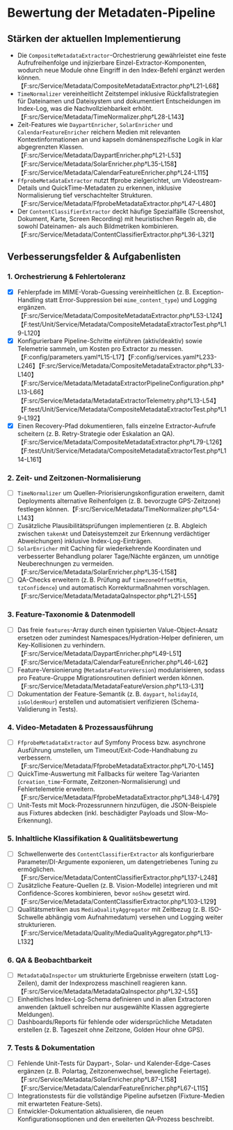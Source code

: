 # Bewertung der Metadaten-Pipeline

## Stärken der aktuellen Implementierung
- Die `CompositeMetadataExtractor`-Orchestrierung gewährleistet eine feste Aufrufreihenfolge und injizierbare Einzel-Extractor-Komponenten, wodurch neue Module ohne Eingriff in den Index-Befehl ergänzt werden können.【F:src/Service/Metadata/CompositeMetadataExtractor.php†L21-L68】
- `TimeNormalizer` vereinheitlicht Zeitstempel inklusive Rückfallstrategien für Dateinamen und Dateisystem und dokumentiert Entscheidungen im Index-Log, was die Nachvollziehbarkeit erhöht.【F:src/Service/Metadata/TimeNormalizer.php†L28-L143】
- Zeit-Features wie `DaypartEnricher`, `SolarEnricher` und `CalendarFeatureEnricher` reichern Medien mit relevanten Kontextinformationen an und kapseln domänenspezifische Logik in klar abgegrenzten Klassen.【F:src/Service/Metadata/DaypartEnricher.php†L21-L53】【F:src/Service/Metadata/SolarEnricher.php†L35-L158】【F:src/Service/Metadata/CalendarFeatureEnricher.php†L24-L115】
- `FfprobeMetadataExtractor` nutzt ffprobe zielgerichtet, um Videostream-Details und QuickTime-Metadaten zu erkennen, inklusive Normalisierung tief verschachtelter Strukturen.【F:src/Service/Metadata/FfprobeMetadataExtractor.php†L47-L480】
- Der `ContentClassifierExtractor` deckt häufige Spezialfälle (Screenshot, Dokument, Karte, Screen Recording) mit heuristischen Regeln ab, die sowohl Dateinamen- als auch Bildmetriken kombinieren.【F:src/Service/Metadata/ContentClassifierExtractor.php†L36-L321】

## Verbesserungsfelder & Aufgabenlisten

### 1. Orchestrierung & Fehlertoleranz
- [x] Fehlerpfade im MIME-Vorab-Guessing vereinheitlichen (z. B. Exception-Handling statt Error-Suppression bei `mime_content_type`) und Logging ergänzen.【F:src/Service/Metadata/CompositeMetadataExtractor.php†L53-L124】【F:test/Unit/Service/Metadata/CompositeMetadataExtractorTest.php†L19-L120】
- [x] Konfigurierbare Pipeline-Schritte einführen (aktiv/deaktiv) sowie Telemetrie sammeln, um Kosten pro Extractor zu messen.【F:config/parameters.yaml†L15-L17】【F:config/services.yaml†L233-L246】【F:src/Service/Metadata/CompositeMetadataExtractor.php†L33-L140】【F:src/Service/Metadata/MetadataExtractorPipelineConfiguration.php†L13-L66】【F:src/Service/Metadata/MetadataExtractorTelemetry.php†L13-L54】【F:test/Unit/Service/Metadata/CompositeMetadataExtractorTest.php†L19-L192】
- [x] Einen Recovery-Pfad dokumentieren, falls einzelne Extractor-Aufrufe scheitern (z. B. Retry-Strategie oder Eskalation an QA).【F:src/Service/Metadata/CompositeMetadataExtractor.php†L79-L126】【F:test/Unit/Service/Metadata/CompositeMetadataExtractorTest.php†L114-L161】

### 2. Zeit- und Zeitzonen-Normalisierung
- [ ] `TimeNormalizer` um Quellen-Priorisierungskonfiguration erweitern, damit Deployments alternative Reihenfolgen (z. B. bevorzugte GPS-Zeitzone) festlegen können.【F:src/Service/Metadata/TimeNormalizer.php†L54-L143】
- [ ] Zusätzliche Plausibilitätsprüfungen implementieren (z. B. Abgleich zwischen `takenAt` und Dateisystemzeit zur Erkennung verdächtiger Abweichungen) inklusive Index-Log-Einträgen.
- [ ] `SolarEnricher` mit Caching für wiederkehrende Koordinaten und verbesserter Behandlung polarer Tage/Nächte ergänzen, um unnötige Neuberechnungen zu vermeiden.【F:src/Service/Metadata/SolarEnricher.php†L35-L158】
- [ ] QA-Checks erweitern (z. B. Prüfung auf `timezoneOffsetMin`, `tzConfidence`) und automatisch Korrekturmaßnahmen vorschlagen.【F:src/Service/Metadata/MetadataQaInspector.php†L21-L55】

### 3. Feature-Taxonomie & Datenmodell
- [ ] Das freie `features`-Array durch einen typisierten Value-Object-Ansatz ersetzen oder zumindest Namespaces/Hydration-Helper definieren, um Key-Kollisionen zu verhindern.【F:src/Service/Metadata/DaypartEnricher.php†L49-L51】【F:src/Service/Metadata/CalendarFeatureEnricher.php†L46-L62】
- [ ] Feature-Versionierung (`MetadataFeatureVersion`) modularisieren, sodass pro Feature-Gruppe Migrationsroutinen definiert werden können.【F:src/Service/Metadata/MetadataFeatureVersion.php†L13-L31】
- [ ] Dokumentation der Feature-Semantik (z. B. `daypart`, `holidayId`, `isGoldenHour`) erstellen und automatisiert verifizieren (Schema-Validierung in Tests).

### 4. Video-Metadaten & Prozessausführung
- [ ] `FfprobeMetadataExtractor` auf Symfony Process bzw. asynchrone Ausführung umstellen, um Timeout/Exit-Code-Handhabung zu verbessern.【F:src/Service/Metadata/FfprobeMetadataExtractor.php†L70-L145】
- [ ] QuickTime-Auswertung mit Fallbacks für weitere Tag-Varianten (`creation_time`-Formate, Zeitzonen-Normalisierung) und Fehlertelemetrie erweitern.【F:src/Service/Metadata/FfprobeMetadataExtractor.php†L348-L479】
- [ ] Unit-Tests mit Mock-Prozessrunnern hinzufügen, die JSON-Beispiele aus Fixtures abdecken (inkl. beschädigter Payloads und Slow-Mo-Erkennung).

### 5. Inhaltliche Klassifikation & Qualitätsbewertung
- [ ] Schwellenwerte des `ContentClassifierExtractor` als konfigurierbare Parameter/DI-Argumente exponieren, um datengetriebenes Tuning zu ermöglichen.【F:src/Service/Metadata/ContentClassifierExtractor.php†L137-L248】
- [ ] Zusätzliche Feature-Quellen (z. B. Vision-Modelle) integrieren und mit Confidence-Scores kombinieren, bevor `noShow` gesetzt wird.【F:src/Service/Metadata/ContentClassifierExtractor.php†L103-L129】
- [ ] Qualitätsmetriken aus `MediaQualityAggregator` mit Zeitbezug (z. B. ISO-Schwelle abhängig vom Aufnahmedatum) versehen und Logging weiter strukturieren.【F:src/Service/Metadata/Quality/MediaQualityAggregator.php†L13-L132】

### 6. QA & Beobachtbarkeit
- [ ] `MetadataQaInspector` um strukturierte Ergebnisse erweitern (statt Log-Zeilen), damit der Indexprozess maschinell reagieren kann.【F:src/Service/Metadata/MetadataQaInspector.php†L32-L55】
- [ ] Einheitliches Index-Log-Schema definieren und in allen Extractoren anwenden (aktuell schreiben nur ausgewählte Klassen aggregierte Meldungen).
- [ ] Dashboards/Reports für fehlende oder widersprüchliche Metadaten erstellen (z. B. Tageszeit ohne Zeitzone, Golden Hour ohne GPS).

### 7. Tests & Dokumentation
- [ ] Fehlende Unit-Tests für Daypart-, Solar- und Kalender-Edge-Cases ergänzen (z. B. Polartag, Zeitzonenwechsel, bewegliche Feiertage).【F:src/Service/Metadata/SolarEnricher.php†L87-L158】【F:src/Service/Metadata/CalendarFeatureEnricher.php†L67-L115】
- [ ] Integrationstests für die vollständige Pipeline aufsetzen (Fixture-Medien mit erwarteten Feature-Sets).
- [ ] Entwickler-Dokumentation aktualisieren, die neuen Konfigurationsoptionen und den erweiterten QA-Prozess beschreibt.
